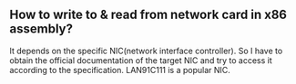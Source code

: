 ## How to write to & read from network card in x86 assembly?

It depends on the specific NIC(network interface controller). So I have to obtain the official documentation of the target NIC and try to access it according to the specification. LAN91C111 is a popular NIC.